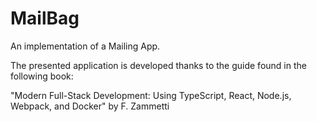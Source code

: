 # MailBag
An implementation of a Mailing App. 

The presented application is developed thanks to the guide found in the following book: 

"Modern Full-Stack Development: Using TypeScript, React, Node.js, Webpack, and Docker" by F. Zammetti
